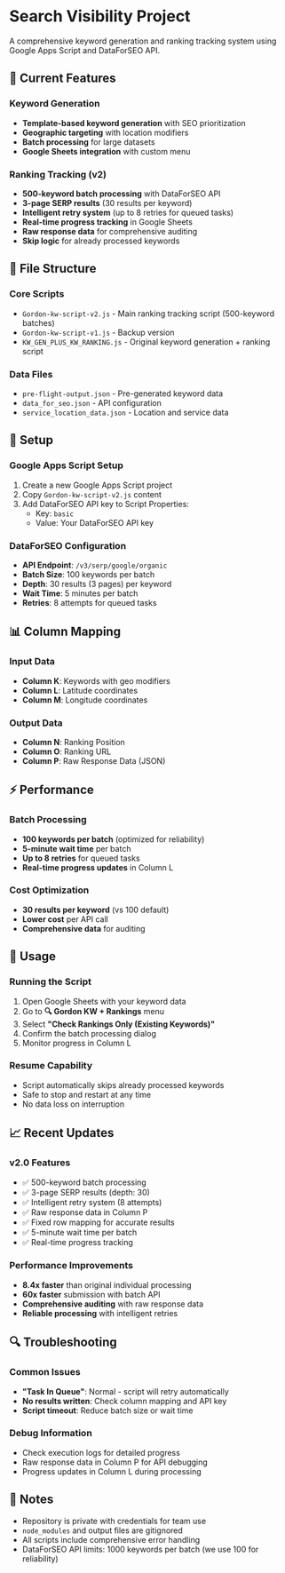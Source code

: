 # Search Visibility Project

A comprehensive keyword generation and ranking tracking system using Google Apps Script and DataForSEO API.

## 🚀 Current Features

### Keyword Generation
- **Template-based keyword generation** with SEO prioritization
- **Geographic targeting** with location modifiers
- **Batch processing** for large datasets
- **Google Sheets integration** with custom menu

### Ranking Tracking (v2)
- **500-keyword batch processing** with DataForSEO API
- **3-page SERP results** (30 results per keyword)
- **Intelligent retry system** (up to 8 retries for queued tasks)
- **Real-time progress tracking** in Google Sheets
- **Raw response data** for comprehensive auditing
- **Skip logic** for already processed keywords

## 📁 File Structure

### Core Scripts
- `Gordon-kw-script-v2.js` - Main ranking tracking script (500-keyword batches)
- `Gordon-kw-script-v1.js` - Backup version
- `KW_GEN_PLUS_KW_RANKING.js` - Original keyword generation + ranking script

### Data Files
- `pre-flight-output.json` - Pre-generated keyword data
- `data_for_seo.json` - API configuration
- `service_location_data.json` - Location and service data

## 🔧 Setup

### Google Apps Script Setup
1. Create a new Google Apps Script project
2. Copy `Gordon-kw-script-v2.js` content
3. Add DataForSEO API key to Script Properties:
   - Key: `basic`
   - Value: Your DataForSEO API key

### DataForSEO Configuration
- **API Endpoint**: `/v3/serp/google/organic`
- **Batch Size**: 100 keywords per batch
- **Depth**: 30 results (3 pages) per keyword
- **Wait Time**: 5 minutes per batch
- **Retries**: 8 attempts for queued tasks

## 📊 Column Mapping

### Input Data
- **Column K**: Keywords with geo modifiers
- **Column L**: Latitude coordinates
- **Column M**: Longitude coordinates

### Output Data
- **Column N**: Ranking Position
- **Column O**: Ranking URL
- **Column P**: Raw Response Data (JSON)

## ⚡ Performance

### Batch Processing
- **100 keywords per batch** (optimized for reliability)
- **5-minute wait time** per batch
- **Up to 8 retries** for queued tasks
- **Real-time progress updates** in Column L

### Cost Optimization
- **30 results per keyword** (vs 100 default)
- **Lower cost** per API call
- **Comprehensive data** for auditing

## 🎯 Usage

### Running the Script
1. Open Google Sheets with your keyword data
2. Go to **🔍 Gordon KW + Rankings** menu
3. Select **"Check Rankings Only (Existing Keywords)"**
4. Confirm the batch processing dialog
5. Monitor progress in Column L

### Resume Capability
- Script automatically skips already processed keywords
- Safe to stop and restart at any time
- No data loss on interruption

## 📈 Recent Updates

### v2.0 Features
- ✅ 500-keyword batch processing
- ✅ 3-page SERP results (depth: 30)
- ✅ Intelligent retry system (8 attempts)
- ✅ Raw response data in Column P
- ✅ Fixed row mapping for accurate results
- ✅ 5-minute wait time per batch
- ✅ Real-time progress tracking

### Performance Improvements
- **8.4x faster** than original individual processing
- **60x faster** submission with batch API
- **Comprehensive auditing** with raw response data
- **Reliable processing** with intelligent retries

## 🔍 Troubleshooting

### Common Issues
- **"Task In Queue"**: Normal - script will retry automatically
- **No results written**: Check column mapping and API key
- **Script timeout**: Reduce batch size or wait time

### Debug Information
- Check execution logs for detailed progress
- Raw response data in Column P for API debugging
- Progress updates in Column L during processing

## 📝 Notes
- Repository is private with credentials for team use
- `node_modules` and output files are gitignored
- All scripts include comprehensive error handling
- DataForSEO API limits: 1000 keywords per batch (we use 100 for reliability) 